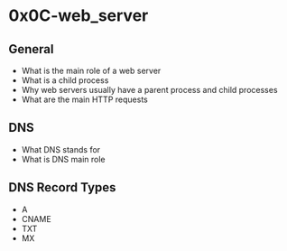 # 0x0C-web_server


## General

* What is the main role of a web server
* What is a child process
* Why web servers usually have a parent process and child processes
* What are the main HTTP requests

## DNS

* What DNS stands for
* What is DNS main role

## DNS Record Types

* A
* CNAME
* TXT
* MX
